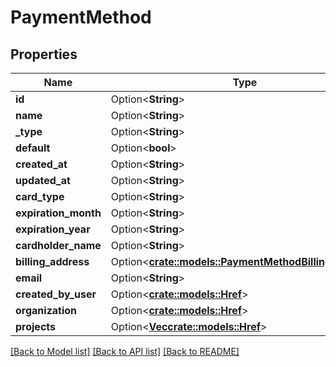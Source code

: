 # PaymentMethod

## Properties

Name | Type | Description | Notes
------------ | ------------- | ------------- | -------------
**id** | Option<**String**> |  | [optional]
**name** | Option<**String**> |  | [optional]
**_type** | Option<**String**> |  | [optional]
**default** | Option<**bool**> |  | [optional]
**created_at** | Option<**String**> |  | [optional]
**updated_at** | Option<**String**> |  | [optional]
**card_type** | Option<**String**> |  | [optional]
**expiration_month** | Option<**String**> |  | [optional]
**expiration_year** | Option<**String**> |  | [optional]
**cardholder_name** | Option<**String**> |  | [optional]
**billing_address** | Option<[**crate::models::PaymentMethodBillingAddress**](PaymentMethodBillingAddress.md)> |  | [optional]
**email** | Option<**String**> |  | [optional]
**created_by_user** | Option<[**crate::models::Href**](Href.md)> |  | [optional]
**organization** | Option<[**crate::models::Href**](Href.md)> |  | [optional]
**projects** | Option<[**Vec<crate::models::Href>**](Href.md)> |  | [optional]

[[Back to Model list]](../README.md#documentation-for-models) [[Back to API list]](../README.md#documentation-for-api-endpoints) [[Back to README]](../README.md)


